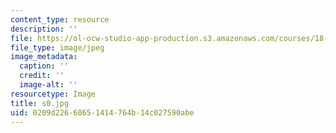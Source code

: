 ```yaml
---
content_type: resource
description: ''
file: https://ol-ocw-studio-app-production.s3.amazonaws.com/courses/18-03sc-differential-equations-fall-2011/0209d22660651414764b14c027590abe_s0.jpg
file_type: image/jpeg
image_metadata:
  caption: ''
  credit: ''
  image-alt: ''
resourcetype: Image
title: s0.jpg
uid: 0209d226-6065-1414-764b-14c027590abe
---
```

